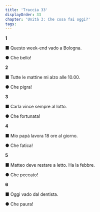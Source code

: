 ```yaml
---
title: 'Traccia 33'
displayOrder: 33
chapter: 'Unità 3: Che cosa fai oggi?'
tags:
---
```


**1**

■ Questo week-end vado a Bologna.

● Che bello!

**2**

■ Tutte le mattine mi alzo alle 10.00.

● Che pigra!

**3**

■ Carla vince sempre al lotto.

● Che fortunata!

**4**

■ Mio papà lavora 18 ore al giorno.

● Che fatica!

**5**

■ Matteo deve restare a letto. Ha la febbre.

● Che peccato!

**6**

■ Oggi vado dal dentista.

● Che paura!

